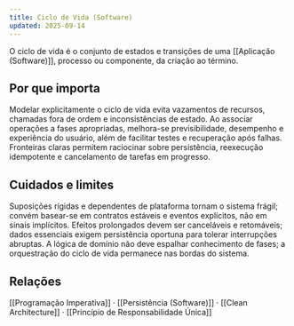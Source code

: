 ```yaml
---
title: Ciclo de Vida (Software)
updated: 2025-09-14
---
```

O ciclo de vida é o conjunto de estados e transições de uma [[Aplicação (Software)]], processo ou componente, da criação ao término.

## Por que importa

Modelar explicitamente o ciclo de vida evita vazamentos de recursos, chamadas fora de ordem e inconsistências de estado. Ao associar operações a fases apropriadas, melhora-se previsibilidade, desempenho e experiência do usuário, além de facilitar testes e recuperação após falhas. Fronteiras claras permitem raciocinar sobre persistência, reexecução idempotente e cancelamento de tarefas em progresso.

## Cuidados e limites

Suposições rígidas e dependentes de plataforma tornam o sistema frágil; convém basear-se em contratos estáveis e eventos explícitos, não em sinais implícitos. Efeitos prolongados devem ser canceláveis e retomáveis; dados essenciais exigem persistência oportuna para tolerar interrupções abruptas. A lógica de domínio não deve espalhar conhecimento de fases; a orquestração do ciclo de vida permanece nas bordas do sistema.

## Relações
[[Programação Imperativa]] · [[Persistência (Software)]] · [[Clean Architecture]] · [[Princípio de Responsabilidade Única]]

